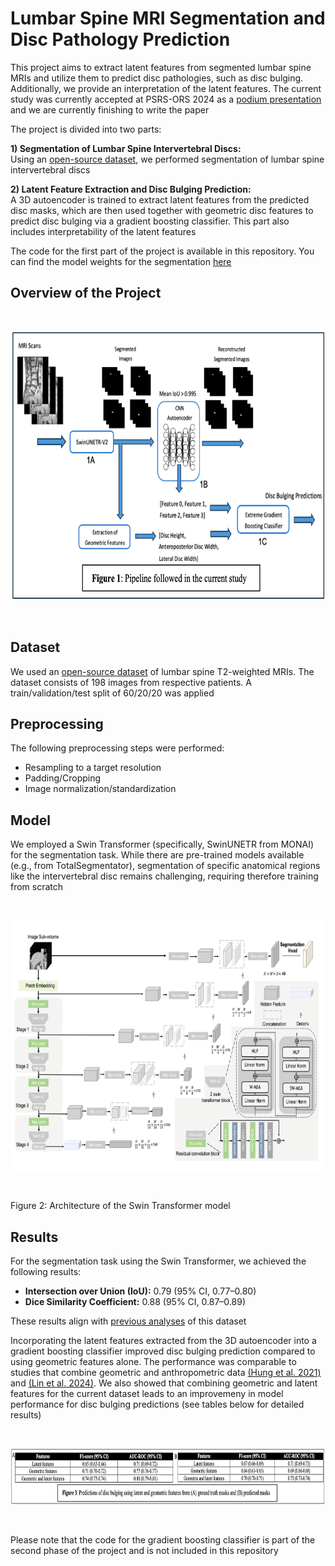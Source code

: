 # Lumbar Spine MRI Segmentation and Disc Pathology Prediction
This project aims to extract latent features from segmented lumbar spine MRIs and utilize them to predict disc pathologies, such as disc bulging. Additionally, we provide an interpretation of the latent features. The current study was currently accepted at PSRS-ORS 2024 as a [podium presentation](./Papers/PSRS_ORS_2024.pdf) and we are currently finishing to write the paper

The project is divided into two parts:

**1) Segmentation of Lumbar Spine Intervertebral Discs:** <br>
Using an [open-source dataset](https://doi.org/10.5281/zenodo.8009680), we performed segmentation of lumbar spine intervertebral discs

**2) Latent Feature Extraction and Disc Bulging Prediction:** <br>
A 3D autoencoder is trained to extract latent features from the predicted disc masks, which are then used together with geometric disc features to predict disc bulging via a gradient boosting classifier. This part also includes interpretability of the latent features


The code for the first part of the project is available in this repository. You can find the model weights for the segmentation [here](https://drive.google.com/file/d/1D44Om1X1bx4eWHOTtpJWKG4gp9OGl-Fo/view?usp=sharing)

## Overview of the Project

<br>

<p align="center">
  <img src="Figures/Figure 1.png" width="700" height="430">
</p>

<br>





## Dataset
We used an [open-source dataset](https://doi.org/10.5281/zenodo.8009680) of lumbar spine T2-weighted MRIs. The dataset consists of 198 images from respective patients. A train/validation/test split of 60/20/20 was applied

## Preprocessing
The following preprocessing steps were performed:
* Resampling to a target resolution
* Padding/Cropping
* Image normalization/standardization

## Model
We employed a Swin Transformer (specifically, SwinUNETR from MONAI) for the segmentation task. While there are pre-trained models available (e.g., from TotalSegmentator), segmentation of specific anatomical regions like the intervertebral disc remains challenging, requiring therefore training from scratch


<br>

<p align="center">
  <img src="Figures/Figure 2.png" width="700" height="400">
</p>

<br>





Figure 2: Architecture of the Swin Transformer model

## Results
For the segmentation task using the Swin Transformer, we achieved the following results:<br>
* **Intersection over Union (IoU):** 0.79 (95% CI, 0.77–0.80)<br> 
* **Dice Similarity Coefficient:** 0.88 (95% CI, 0.87–0.89)<br>

These results align with [previous analyses](./Papers/Van_der_graaf_2023.pdf) of this dataset 

Incorporating the latent features extracted from the 3D autoencoder into a gradient boosting classifier improved disc bulging prediction compared to using geometric features alone. The performance was comparable to studies that combine geometric and anthropometric data [(Hung et al. 2021)](./Papers/Hung_2021.pdf) and [(Lin et al. 2024)](./Papers/Lin_2024.pdf). We also showed that combining geometric and latent features for the current dataset leads to an improvemeny in model performance for disc bulging predictions (see tables below for detailed results)


<br>

<p align="center">
  <img src="Figures/Figure 3.png" width="900" height="90">
</p>

<br>





Please note that the code for the gradient boosting classifier is part of the second phase of the project and is not included in this repository
